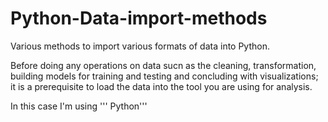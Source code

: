 # Python-Data-import-methods
Various methods to import various formats of data into Python.

Before doing any operations on data sucn as the cleaning, transformation, building models for training and testing and concluding with visualizations; it is a prerequisite to load the data into the tool you are using for analysis.

In this case I'm using ''' Python'''
